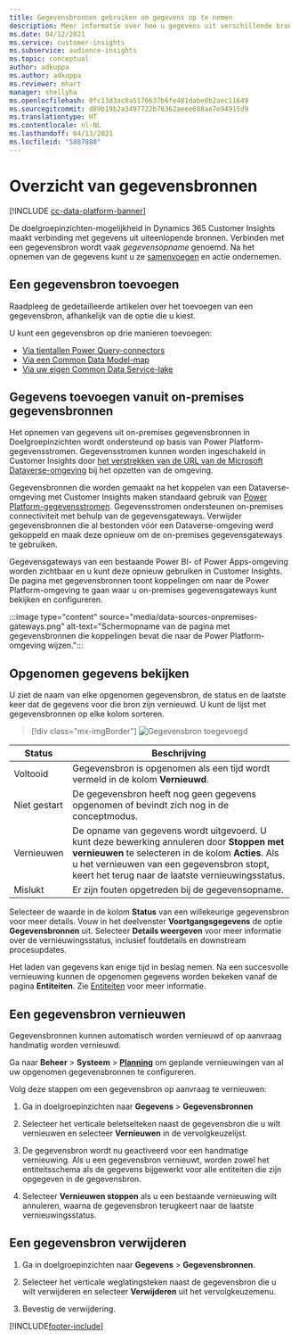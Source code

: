 ```yaml
---
title: Gegevensbronnen gebruiken om gegevens op te nemen
description: Meer informatie over hoe u gegevens uit verschillende bronnen kunt importeren.
ms.date: 04/12/2021
ms.service: customer-insights
ms.subservice: audience-insights
ms.topic: conceptual
author: adkuppa
ms.author: adkuppa
ms.reviewer: mhart
manager: shellyha
ms.openlocfilehash: 0fc13d3ac0a5176637b6fe481dabe0b2aec11649
ms.sourcegitcommit: d89b19b2a3497722b78362aeee688ae7e94915d9
ms.translationtype: HT
ms.contentlocale: nl-NL
ms.lasthandoff: 04/13/2021
ms.locfileid: "5887888"
---
```

# <a name="data-sources-overview"></a>Overzicht van gegevensbronnen

[!INCLUDE [cc-data-platform-banner](../includes/cc-data-platform-banner.md)]

De doelgroepinzichten-mogelijkheid in Dynamics 365 Customer Insights maakt verbinding met gegevens uit uiteenlopende bronnen. Verbinden met een gegevensbron wordt vaak *gegevensopname* genoemd. Na het opnemen van de gegevens kunt u ze [samenvoegen](data-unification.md) en actie ondernemen.

## <a name="add-a-data-source"></a>Een gegevensbron toevoegen

Raadpleeg de gedetailleerde artikelen over het toevoegen van een gegevensbron, afhankelijk van de optie die u kiest.

U kunt een gegevensbron op drie manieren toevoegen:

- [Via tientallen Power Query-connectors](connect-power-query.md)
- [Via een Common Data Model-map](connect-common-data-model.md)
- [Via uw eigen Common Data Service-lake](connect-common-data-service-lake.md)

## <a name="add-data-from-on-premises-data-sources"></a>Gegevens toevoegen vanuit on-premises gegevensbronnen

Het opnemen van gegevens uit on-premises gegevensbronnen in Doelgroepinzichten wordt ondersteund op basis van Power Platform-gegevensstromen. Gegevensstromen kunnen worden ingeschakeld in Customer Insights door [het verstrekken van de URL van de Microsoft Dataverse-omgeving](manage-environments.md#create-an-environment-in-an-existing-organization) bij het opzetten van de omgeving.

Gegevensbronnen die worden gemaakt na het koppelen van een Dataverse-omgeving met Customer Insights maken standaard gebruik van [Power Platform-gegevensstromen](/power-query/dataflows/overview-dataflows-across-power-platform-dynamics-365). Gegevensstromen ondersteunen on-premises connectiviteit met behulp van de gegevensgateways. Verwijder gegevensbronnen die al bestonden vóór een Dataverse-omgeving werd gekoppeld en maak deze opnieuw om de on-premises gegevensgateways te gebruiken.

Gegevensgateways van een bestaande Power BI- of Power Apps-omgeving worden zichtbaar en u kunt deze opnieuw gebruiken in Customer Insights. De pagina met gegevensbronnen toont koppelingen om naar de Power Platform-omgeving te gaan waar u on-premises gegevensgateways kunt bekijken en configureren.

:::image type="content" source="media/data-sources-onpremises-gateways.png" alt-text="Schermopname van de pagina met gegevensbronnen die koppelingen bevat die naar de Power Platform-omgeving wijzen.":::

## <a name="review-ingested-data"></a>Opgenomen gegevens bekijken

U ziet de naam van elke opgenomen gegevensbron, de status en de laatste keer dat de gegevens voor die bron zijn vernieuwd. U kunt de lijst met gegevensbronnen op elke kolom sorteren.

> [!div class="mx-imgBorder"]
> ![Gegevensbron toegevoegd](media/configure-data-datasource-added.png "Gegevensbron toegevoegd")

|Status  |Beschrijving  |
|---------|---------|
|Voltooid   |Gegevensbron is opgenomen als een tijd wordt vermeld in de kolom **Vernieuwd**.
|Niet gestart   |De gegevensbron heeft nog geen gegevens opgenomen of bevindt zich nog in de conceptmodus.         |
|Vernieuwen    |De opname van gegevens wordt uitgevoerd. U kunt deze bewerking annuleren door **Stoppen met vernieuwen** te selecteren in de kolom **Acties**. Als u het vernieuwen van een gegevensbron stopt, keert het terug naar de laatste vernieuwingsstatus.       |
|Mislukt     |Er zijn fouten opgetreden bij de gegevensopname.         |

Selecteer de waarde in de kolom **Status** van een willekeurige gegevensbron voor meer details. Vouw in het deelvenster **Voortgangsgegevens** de optie **Gegevensbronnen** uit. Selecteer **Details weergeven** voor meer informatie over de vernieuwingsstatus, inclusief foutdetails en downstream procesupdates.

Het laden van gegevens kan enige tijd in beslag nemen. Na een succesvolle vernieuwing kunnen de opgenomen gegevens worden bekeken vanaf de pagina **Entiteiten**. Zie [Entiteiten](entities.md) voor meer informatie.

## <a name="refresh-a-data-source"></a>Een gegevensbron vernieuwen

Gegevensbronnen kunnen automatisch worden vernieuwd of op aanvraag handmatig worden vernieuwd. 

Ga naar **Beheer** > **Systeem** > [**Planning**](system.md#schedule-tab) om geplande vernieuwingen van al uw opgenomen gegevensbronnen te configureren.

Volg deze stappen om een gegevensbron op aanvraag te vernieuwen:

1. Ga in doelgroepinzichten naar **Gegevens** > **Gegevensbronnen**

2. Selecteer het verticale beletselteken naast de gegevensbron die u wilt vernieuwen en selecteer **Vernieuwen** in de vervolgkeuzelijst.

3. De gegevensbron wordt nu geactiveerd voor een handmatige vernieuwing. Als u een gegevensbron vernieuwt, worden zowel het entiteitsschema als de gegevens bijgewerkt voor alle entiteiten die zijn opgegeven in de gegevensbron.

4. Selecteer **Vernieuwen stoppen** als u een bestaande vernieuwing wilt annuleren, waarna de gegevensbron terugkeert naar de laatste vernieuwingsstatus.

## <a name="delete-a-data-source"></a>Een gegevensbron verwijderen

1. Ga in doelgroepinzichten naar **Gegevens** > **Gegevensbronnen**.

2. Selecteer het verticale weglatingsteken naast de gegevensbron die u wilt verwijderen en selecteer **Verwijderen** uit het vervolgkeuzemenu.

3. Bevestig de verwijdering.


[!INCLUDE[footer-include](../includes/footer-banner.md)]
